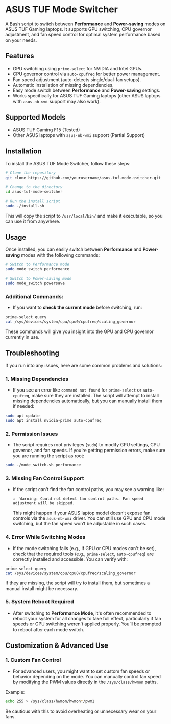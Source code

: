 # ASUS TUF Mode Switcher 

A Bash script to switch between **Performance** and **Power-saving** modes on ASUS TUF Gaming laptops. It supports GPU switching, CPU governor adjustment, and fan speed control for optimal system performance based on your needs.

##  Features
-  GPU switching using `prime-select` for NVIDIA and Intel GPUs.
-  CPU governor control via `auto-cpufreq` for better power management.
-  Fan speed adjustment (auto-detects single/dual-fan setups).
-  Automatic installation of missing dependencies.
-  Easy mode switch between **Performance** and **Power-saving** settings.
-  Works specifically for ASUS TUF Gaming laptops (other ASUS laptops with `asus-nb-wmi` support may also work).

##  Supported Models
- ASUS TUF Gaming F15 (Tested)
- Other ASUS laptops with `asus-nb-wmi` support (Partial Support)

##  Installation
To install the ASUS TUF Mode Switcher, follow these steps:

```bash
# Clone the repository
git clone https://github.com/yourusername/asus-tuf-mode-switcher.git

# Change to the directory
cd asus-tuf-mode-switcher

# Run the install script
sudo ./install.sh
```

This will copy the script to `/usr/local/bin/` and make it executable, so you can use it from anywhere.

##  Usage

Once installed, you can easily switch between **Performance** and **Power-saving** modes with the following commands:

```bash
# Switch to Performance mode
sudo mode_switch performance

# Switch to Power-saving mode
sudo mode_switch powersave
```

###  Additional Commands:
- If you want to **check the current mode** before switching, run:

```bash
prime-select query
cat /sys/devices/system/cpu/cpu0/cpufreq/scaling_governor
```

These commands will give you insight into the GPU and CPU governor currently in use.

##  Troubleshooting

If you run into any issues, here are some common problems and solutions:

### 1. **Missing Dependencies**
   - If you see an error like `command not found` for `prime-select` or `auto-cpufreq`, make sure they are installed. The script will attempt to install missing dependencies automatically, but you can manually install them if needed:

```bash
sudo apt update
sudo apt install nvidia-prime auto-cpufreq
```

### 2. **Permission Issues**
   - The script requires root privileges (`sudo`) to modify GPU settings, CPU governor, and fan speeds. If you’re getting permission errors, make sure you are running the script as root:

```bash
sudo ./mode_switch.sh performance
```

### 3. **Missing Fan Control Support**
   - If the script can't find the fan control paths, you may see a warning like:
     ```
     ⚠  Warning: Could not detect fan control paths. Fan speed adjustment will be skipped.
     ```
     This might happen if your ASUS laptop model doesn’t expose fan controls via the `asus-nb-wmi` driver. You can still use GPU and CPU mode switching, but the fan speed won’t be adjustable in such cases.

### 4. **Error While Switching Modes**
   - If the mode switching fails (e.g., if GPU or CPU modes can't be set), check that the required tools (e.g., `prime-select`, `auto-cpufreq`) are correctly installed and accessible. You can verify with:

```bash
prime-select query
cat /sys/devices/system/cpu/cpu0/cpufreq/scaling_governor
```

If they are missing, the script will try to install them, but sometimes a manual install might be necessary.

### 5. **System Reboot Required**
   - After switching to **Performance Mode**, it's often recommended to reboot your system for all changes to take full effect, particularly if fan speeds or GPU switching weren't applied properly. You’ll be prompted to reboot after each mode switch.

##  Customization & Advanced Use

### 1. **Custom Fan Control**
   - For advanced users, you might want to set custom fan speeds or behavior depending on the mode. You can manually control fan speed by modifying the PWM values directly in the `/sys/class/hwmon` paths.

   Example:
   ```bash
   echo 255 > /sys/class/hwmon/hwmon*/pwm1
   ```

   Be cautious with this to avoid overheating or unnecessary wear on your fans.


